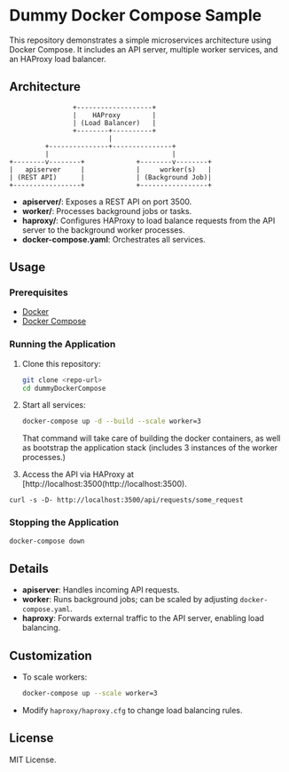 # Dummy Docker Compose Sample

This repository demonstrates a simple microservices architecture using Docker Compose. It includes an API server, multiple worker services, and an HAProxy load balancer.

## Architecture

```
                +-------------------+
                |    HAProxy        |
                | (Load Balancer)   |
                +--------+----------+
                         |
         +---------------+---------------+
         |                               |
+--------v--------+             +--------v--------+
|   apiserver     |             |     worker(s)   |
| (REST API)      |             | (Background Job)|
+-----------------+             +-----------------+
```

- **apiserver/**: Exposes a REST API on port 3500.
- **worker/**: Processes background jobs or tasks.
- **haproxy/**: Configures HAProxy to load balance requests from the API server to the background worker processes.
- **docker-compose.yaml**: Orchestrates all services.

## Usage

### Prerequisites

- [Docker](https://www.docker.com/)
- [Docker Compose](https://docs.docker.com/compose/)

### Running the Application

1. Clone this repository:
    ```sh
    git clone <repo-url>
    cd dummyDockerCompose
    ```

2. Start all services:
    ```sh
    docker-compose up -d --build --scale worker=3
    ```
    That command will take care of building the docker containers, as well as bootstrap the application stack (includes 3 instances of the worker processes.)

3. Access the API via HAProxy at [http://localhost:3500(http://localhost:3500).

```
curl -s -D- http://localhost:3500/api/requests/some_request 
```

### Stopping the Application

```sh
docker-compose down
```

## Details

- **apiserver**: Handles incoming API requests.
- **worker**: Runs background jobs; can be scaled by adjusting `docker-compose.yaml`.
- **haproxy**: Forwards external traffic to the API server, enabling load balancing.

## Customization

- To scale workers:
    ```sh
    docker-compose up --scale worker=3
    ```

- Modify `haproxy/haproxy.cfg` to change load balancing rules.

## License

MIT License.